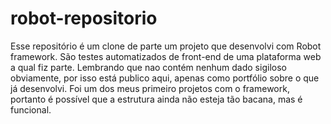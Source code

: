 # robot-repositorio

Esse repositório é um clone de parte um projeto que desenvolvi com Robot framework. São testes automatizados de front-end de uma plataforma web a qual fiz parte.
Lembrando que nao contém nenhum dado sigiloso obviamente, por isso está publico aqui, apenas como portfólio sobre o que já desenvolvi.
Foi um dos meus primeiro projetos com o framework, portanto é possível que a estrutura ainda não esteja tão bacana, mas é funcional.
